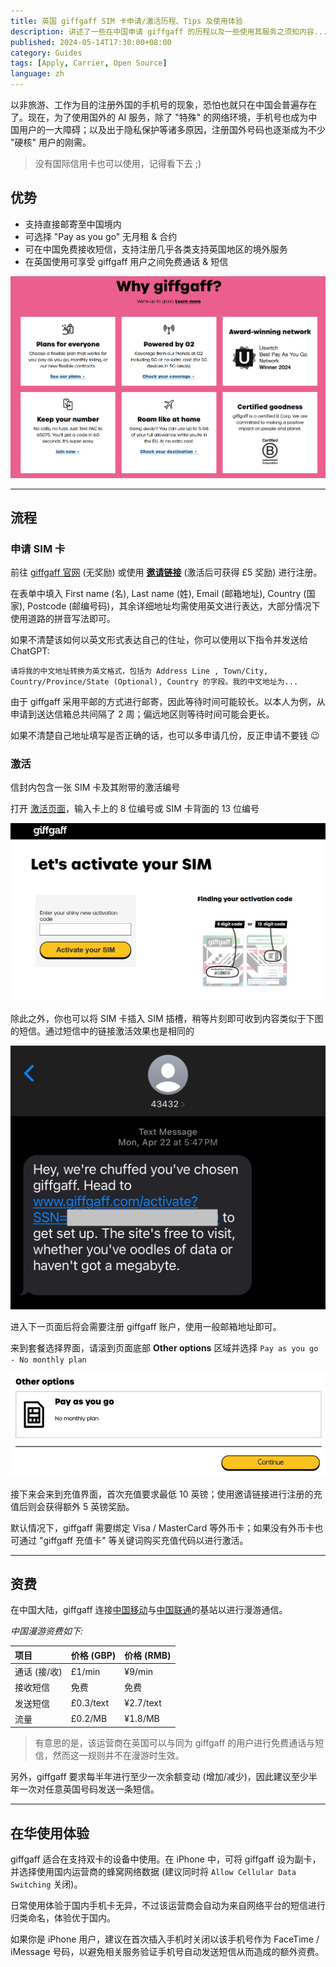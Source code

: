 ```yaml
---
title: 英国 giffgaff SIM 卡申请/激活历程、Tips 及使用体验
description: 讲述了一些在中国申请 giffgaff 的历程以及一些使用其服务之须知内容...
published: 2024-05-14T17:30:00+08:00
category: Guides
tags: [Apply, Carrier, Open Source]
language: zh
---
```


以非旅游、工作为目的注册外国的手机号的现象，恐怕也就只在中国会普遍存在了。现在，为了使用国外的 AI 服务，除了 "特殊" 的网络环境，手机号也成为中国用户的一大障碍；以及出于隐私保护等诸多原因，注册国外号码也逐渐成为不少 "硬核" 用户的刚需。

> 没有国际信用卡也可以使用，记得看下去 ;)

## 优势

- 支持直接邮寄至中国境内
- 可选择 "Pay as you go" 无月租 & 合约
- 可在中国免费接收短信，支持注册几乎各类支持英国地区的境外服务
- 在英国使用可享受 giffgaff 用户之间免费通话 & 短信

![giffgaff 介绍网页](why_giffgaff.png)

---

## 流程

### 申请 SIM 卡

前往 [giffgaff 官网](https://www.giffgaff.com/freesim-international) (无奖励) 或使用 [**邀请链接**](https://www.giffgaff.com/orders/affiliate/wroff774_1713786353517) (激活后可获得 £5 奖励) 进行注册。

在表单中填入 First name (名), Last name (姓), Email (邮箱地址), Country (国家), Postcode (邮编号码)，其余详细地址均需使用英文进行表达，大部分情况下使用道路的拼音写法即可。

如果不清楚该如何以英文形式表达自己的住址，你可以使用以下指令并发送给 ChatGPT:

```
请将我的中文地址转换为英文格式，包括为 Address Line , Town/City, Country/Province/State (Optional), Country 的字段。我的中文地址为...
```

由于 giffgaff 采用平邮的方式进行邮寄，因此等待时间可能较长。以本人为例，从申请到送达信箱总共间隔了 2 周；偏远地区则等待时间可能会更长。

如果不清楚自己地址填写是否正确的话，也可以多申请几份，反正申请不要钱 😉

### 激活

信封内包含一张 SIM 卡及其附带的激活编号

打开 [激活页面](https://www.giffgaff.com/activate)，输入卡上的 8 位编号或 SIM 卡背面的 13 位编号

![激活界面](activate_page.png)

除此之外，你也可以将 SIM 卡插入 SIM 插槽，稍等片刻即可收到内容类似于下图的短信。通过短信中的链接激活效果也是相同的

![activate_text_message.jpg](activate_text_message.jpg)

进入下一页面后将会需要注册 giffgaff 账户，使用一般邮箱地址即可。

来到套餐选择界面，请滚到页面底部 **Other options** 区域并选择 `Pay as you go - No monthly plan`

![giffgaff 无合约套餐](giffgaff_pay_as_you_go.png)

接下来会来到充值界面，首次充值要求最低 10 英镑；使用邀请链接进行注册的充值后则会获得额外 5 英镑奖励。

默认情况下，giffgaff 需要绑定 Visa / MasterCard 等外币卡；如果没有外币卡也可通过 "giffgaff 充值卡" 等关键词购买充值代码以进行激活。

---

## 资费

在中国大陆，giffgaff 连接<u>中国移动</u>与<u>中国联通</u>的基站以进行漫游通信。

_中国漫游资费如下:_

| 项目         | 价格 (GBP) | 价格 (RMB) |
| :----------- | ---------- | ---------- |
| 通话 (接/收) | £1/min     | ¥9/min     |
| 接收短信     | 免费       | 免费       |
| 发送短信     | £0.3/text  | ¥2.7/text  |
| 流量         | £0.2/MB    | ¥1.8/MB    |

> 有意思的是，该运营商在英国可以与同为 giffgaff 的用户进行免费通话与短信，然而这一规则并不在漫游时生效。

另外，giffgaff 要求每半年进行至少一次余额变动 (增加/减少)，因此建议至少半年一次对任意英国号码发送一条短信。

---

## 在华使用体验

giffgaff 适合在支持双卡的设备中使用。在 iPhone 中，可将 giffgaff 设为副卡，并选择使用国内运营商的蜂窝网络数据 (建议同时将 `Allow Cellular Data Switching` 关闭)。

日常使用体验于国内手机卡无异，不过该运营商会自动为来自网络平台的短信进行归类命名，体验优于国内。

如果你是 iPhone 用户，建议在首次插入手机时关闭以该手机号作为 FaceTime / iMessage 号码，以避免相关服务验证手机号自动发送短信从而造成的额外资费。
